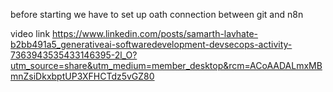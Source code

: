 before starting we have to set up oath connection between git and n8n


video link 
https://www.linkedin.com/posts/samarth-lavhate-b2bb491a5_generativeai-softwaredevelopment-devsecops-activity-7363943535433146395-2l_O?utm_source=share&utm_medium=member_desktop&rcm=ACoAADALmxMBmnZsiDkxbptUP3XFHCTdz5vGZ80
